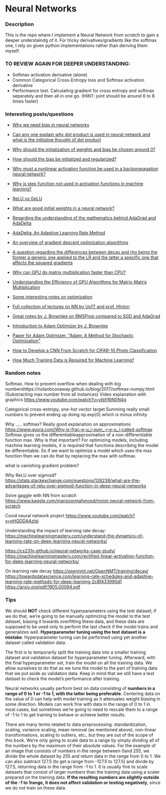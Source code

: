 # Neural Networks

### Description

This is the repo where I implement a Neural Network from scratch to gain a deeper understaindg of it.
For tricky derivatives/gradients like the softmax one, I rely on given python implementations rather than deriving them myself.

### TO REVIEW AGAIN FOR DEEPER UNDERSTANDING:

- Softmax activation derivative (alone)
- Common Categorical Cross-Entropy loss and Softmax activation derivative
- Performance test. Calculating gradient for cross entropy and softmax separately and then all in one go. (HINT: joint should be around 6 to 8 times faster)

### Interesting posts/questions

- [Why we need bias in neural networks](https://towardsdatascience.com/why-we-need-bias-in-neural-networks-db8f7e07cb98)

- [Can any one explain why dot product is used in neural network and what is the intitutive thought of dot product](https://stats.stackexchange.com/questions/291680/can-any-one-explain-why-dot-product-is-used-in-neural-network-and-what-is-the-in)

- [Why should the initialization of weights and bias be chosen around 0?](https://datascience.stackexchange.com/questions/22093/why-should-the-initialization-of-weights-and-bias-be-chosen-around-0)

- [How should the bias be initialized and regularized?](https://datascience.stackexchange.com/questions/17987/how-should-the-bias-be-initialized-and-regularized)

- [Why must a nonlinear activation function be used in a backpropagation neural network?](https://stackoverflow.com/questions/9782071/why-must-a-nonlinear-activation-function-be-used-in-a-backpropagation-neural-net)

- [Why is step function not used in activation functions in machine learning?](https://stats.stackexchange.com/questions/271701/why-is-step-function-not-used-in-activation-functions-in-machine-learning)

- [ReLU vs GeLU](https://www.reddit.com/r/MachineLearning/comments/eh80jp/d_gelu_better_than_relu/)

- [What are good initial weights in a neural network?](https://stats.stackexchange.com/questions/47590/what-are-good-initial-weights-in-a-neural-network)

- [Regarding the understanding of the mathematics behind AdaGrad and AdaDelta](https://datascience.stackexchange.com/questions/27676/understanding-the-mathematics-of-adagrad-and-adadelta)

- [AdaDelta: An Adaptive Learning Rate Method](https://arxiv.org/abs/1212.5701)

- [An overview of gradient descent optimization algorithms](https://ruder.io/optimizing-gradient-descent/)

- [A question regarding the differences between decay and rho being the former a generic one applied to the LR and the latter a specific one that affects the squared gradients](https://stats.stackexchange.com/questions/351409/difference-between-rho-and-decay-arguments-in-keras-rmsprop)

- [Why can GPU do matrix multiplication faster than CPU?](https://stackoverflow.com/questions/51344018/why-can-gpu-do-matrix-multiplication-faster-than-cpu)

- [Understanding the Efficiency of GPU Algorithms for Matrix-Matrix Multiplication](https://graphics.stanford.edu/papers/gpumatrixmult/gpumatrixmult.pdf)

- [Some interesting notes on optimization](http://www.cs.toronto.edu/~hinton/coursera/lecture6/lec6.pdf)

- [Full collection of lectures on NN by UofT and prof. Hinton](https://www.cs.toronto.edu/~hinton/coursera_lectures.html)

- [Great notes by J. Brownlee on RMSProp compared to SGD and AdaGrad](https://machinelearningmastery.com/gradient-descent-with-rmsprop-from-scratch/)

- [Introduction to Adam Optimizer by J. Brownlee](https://machinelearningmastery.com/adam-optimization-algorithm-for-deep-learning/#:~:text=Adam%20is%20a%20replacement%20optimization,sparse%20gradients%20on%20noisy%20problems.)

- [Paper for Adam Optimizer: "Adam: A Method for Stochastic Optimization"](https://arxiv.org/abs/1412.6980)

- [How to Develop a CNN From Scratch for CIFAR-10 Photo Classification](https://machinelearningmastery.com/how-to-develop-a-cnn-from-scratch-for-cifar-10-photo-classification/)

- [How Much Training Data is Required for Machine Learning?](https://machinelearningmastery.com/much-training-data-required-machine-learning/)

### Random notes

Softmax. How to prevent overflow when dealing with big numbershttps://nolanbconaway.github.io/blog/2017/softmax-numpy.html
(Substracting max number from all instances)
Video explanation with graphics
https://www.youtube.com/watch?v=ytbYRIN0N4g

Categorical cross-entropy, one-hot vector target
Summing really small numbers to prevent ending up doing np.exp(0) which is minus infinity

Why ….. softmax? Really good explanation on approximations
https://www.quora.com/Why-is-frac-e-u_i-sum_-j-e-u_j-called-softmax
Softmax gives us the differentiableapproximation of a non-differentiable
function max. Why is that important? For optimizing models, including machine learning models, it is required that functions describing the model be differentiable. So if we want to optimize a model which uses the max function then we can do that by replacing the max with softmax.

what is vanishing gradient problem?

Why ReLU over sigmoid?
https://stats.stackexchange.com/questions/126238/what-are-the-advantages-of-relu-over-sigmoid-function-in-deep-neural-networks

Solve gaggle with NN from scratch
https://www.kaggle.com/manzoormahmood/mnist-neural-network-from-scratch

Covid neural network project
https://www.youtube.com/watch?v=nHQDDAAzIsI

Understanding the impact of learning rate decay:
https://machinelearningmastery.com/understand-the-dynamics-of-learning-rate-on-deep-learning-neural-networks/

https://cs231n.github.io/neural-networks-case-study/
https://machinelearningmastery.com/rectified-linear-activation-function-for-deep-learning-neural-networks/

On learning rate decay
https://opennmt.net/OpenNMT/training/decay/
https://towardsdatascience.com/learning-rate-schedules-and-adaptive-learning-rate-methods-for-deep-learning-2c8f433990d1
https://arxiv.org/pdf/1905.00094.pdf

### Tips

We ​should **NOT**​ check different hyperparameters using the test dataset; if we do that, we’re going to be manually optimizing the model to the test dataset, biasing it towards overfitting these data, and these data are supposed to be used only to perform the last check if the model trains and generalizes well. **Hyperparameter tuning using the test dataset is a mistake**. Hyperparameter tuning can be performed using yet another dataset called ​validation data.

The first is to temporarily split the training data into a smaller training dataset and validation dataset for hyperparameter tuning. Afterward, with the final hyperparameter set, train the model on all the training data. We allow ourselves to do that as we tune the model to the part of training data that we put aside as validation data. Keep in mind that we still have a test dataset to check the model’s performance after training.

Neural networks usually perform best on data consisting of **numbers in a range of 0 to 1 or -1 to 1, with the latter being preferable**. Centering data on the value of 0 can help with model training as it attenuates weight biasing in some direction. Models can work fine with data in the range of 0 to 1 in most cases, but sometimes we’re going to need to rescale them to a range of -1 to 1 to get training to behave or achieve better results.

There are many terms related to data ​preprocessing​: standardization, scaling, variance scaling, mean removal (as mentioned above), non-linear transformations, scaling to outliers, etc., but they are out of the scope of this book. We’re only going to scale data to a range by simply dividing all of the numbers by the maximum of their absolute values. For the example of an image that consists of numbers in the range between ​0​ and ​255​, we divide the whole dataset by ​255​ and return data in the range from ​0​ to ​1.​ We can also subtract ​127.5​ (to get a range from ​-127.5​ to 127.5)​ and divide by 127.5, returning data in the range from -1 to 1.
It is usually fine to scale datasets that consist of larger numbers than the training data using a scaler prepared on the training data. **If the resulting numbers are slightly outside of the ​-1​ to ​1​ range, it does not affect validation or testing negatively**, since we do not train on these data.
